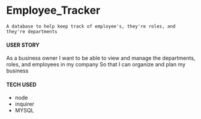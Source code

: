 # Employee_Tracker
    A database to help keep track of employee's, they're roles, and they're departments

#### USER STORY
As a business owner
I want to be able to view and manage the departments, roles, and employees in my company
So that I can organize and plan my business

#### TECH USED

* node
* inquirer
* MYSQL